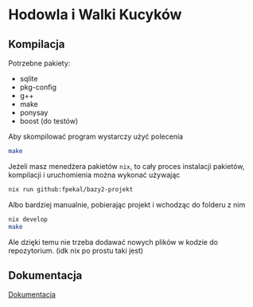 # Hodowla i Walki Kucyków

## Kompilacja
Potrzebne pakiety:
 - sqlite
 - pkg-config
 - g++
 - make
 - ponysay
 - boost (do testów)

Aby skompilować program wystarczy użyć polecenia
```sh
make
```


Jeżeli masz menedżera pakietów `nix`, to cały proces instalacji pakietów,
kompilacji i uruchomienia można wykonać używając
```sh
nix run github:fpekal/bazy2-projekt
```

Albo bardziej manualnie, pobierając projekt i wchodząc do folderu z nim
```sh
nix develop
make
```
Ale dzięki temu nie trzeba dodawać nowych plików w kodzie do repozytorium.
(idk nix po prostu taki jest)

## Dokumentacja
[Dokumentacja](docs/Dokumentacja.md)
